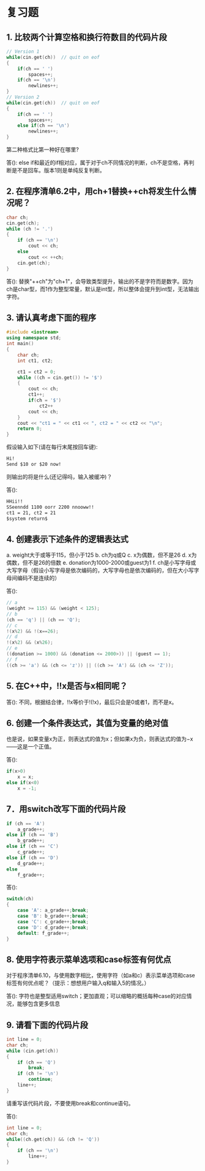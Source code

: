 # 复习题

## 1. 比较两个计算空格和换行符数目的代码片段

```c++
// Version 1
while(cin.get(ch))  // quit on eof
{
    if(ch == ' ')
        spaces++;
    if(ch == '\n')
        newlines++;
}
// Version 2
while(cin.get(ch))  // quit on eof
{
    if(ch == ' ')
        spaces++;
    else if(ch == '\n')
        newlines++;
}
```

第二种格式比第一种好在哪里?

答(): else if和最近的if相对应，属于对于ch不同情况的判断，ch不是空格，再判断是不是回车。版本1则是单纯反复判断。

## 2. 在程序清单6.2中，用ch+1替换++ch将发生什么情况呢？

```c++
char ch;
cin.get(ch);
while (ch != '.')
{
    if (ch == '\n')
        cout << ch;
    else
        cout << ++ch;
    cin.get(ch);
}
```

答(): 替换"++ch"为"ch+1"，会导致类型提升，输出的不是字符而是数字。因为ch是char型，而1作为整型常量，默认是int型，所以整体会提升到int型，无法输出字符。

## 3. 请认真考虑下面的程序

```c++
#include <iostream>
using namespace std;
int main()
{
    char ch;
    int ct1, ct2;

    ct1 = ct2 = 0;
    while ((ch = cin.get()) != '$')
    {
        cout << ch;
        ct1++;
        if(ch = '$')
            ct2++
        cout << ch;
    }
    cout << "ct1 = " << ct1 << ", ct2 = " << ct2 << "\n";
    return 0;
}
```

假设输入如下(请在每行末尾按回车键):

```cmd
Hi!
Send $10 or $20 now!
```

则输出的将是什么(还记得吗，输入被缓冲)？

答():

```cmd
HHii!!
SSeenndd 1100 oorr 2200 nnooww!!
ct1 = 21, ct2 = 21
$system return$
```

## 4. 创建表示下述条件的逻辑表达式

a. weight大于或等于115，但小于125
b. ch为q或Q
c. x为偶数，但不是26
d. x为偶数，但不是26的倍数
e. donation为1000-2000或guest为1
f. ch是小写字母或大写字母（假设小写字母是依次编码的，大写字母也是依次编码的，但在大小写字母间编码不是连续的）

答():

```c++
// a
(weight >= 115) && (weight < 125);
// b
(ch == 'q') || (ch == 'Q');
// c
!(x%2) && !(x==26);
// d
!(x%2) && (x%26);
// e
((donation >= 1000) && (donation <= 2000>)) || (guest == 1);
// f
((ch >= 'a') && (ch <= 'z')) || ((ch >= 'A') && (ch <= 'Z'));
```

## 5. 在C++中，!!x是否与x相同呢？

答(): 不同，根据结合律，!!x等价于!(!x)，最后只会是0或者1，而不是x。

## 6. 创建一个条件表达式，其值为变量的绝对值

也是说，如果变量x为正，则表达式的值为x；但如果x为负，则表达式的值为−x——这是一个正值。

答():

```c++
if(x>0)
    x = x;
else if(x<0)
    x = -1;
```

## 7．用switch改写下面的代码片段

```c++
if (ch == 'A')
    a_grade++;
else if (ch == 'B')
    b_grade++;
else if (ch == 'C')
    c_grade++;
else if (ch == 'D')
    d_grade++;
else
    f_grade++;
```

答():

```c++
switch(ch)
{
    case 'A': a_grade++;break;
    case 'B': b_grade++;break;
    case 'C': c_grade++;break;
    case 'D': d_grade++;break;
    default: f_grade++;
}
```

## 8. 使用字符表示菜单选项和case标签有何优点

对于程序清单6.10，与使用数字相比，使用字符（如a和c）表示菜单选项和case标签有何优点呢？（提示：想想用户输入q和输入5的情况。）

答(): 字符也是整型适用switch；更加直观；可以缩略的概括每种case的对应情况，能够包含更多信息

## 9. 请看下面的代码片段

```c++
int line = 0;
char ch;
while (cin.get(ch))
{
    if (ch == 'Q')
        break;
    if (ch != '\n')
        continue;
    line++;
}
```

请重写该代码片段，不要使用break和continue语句。

答():

```c++
int line = 0;
char ch;
while((ch.get(ch)) && (ch != 'Q'))
{
    if (ch == '\n')
        line++;
}
```
